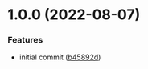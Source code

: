 # 1.0.0 (2022-08-07)


### Features

* initial commit ([b45892d](https://github.com/garredow/foxcasts-lib/commit/b45892d8669917811601340fdc7bc4a56193f481))
